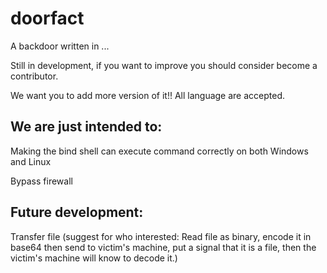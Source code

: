 # doorfact
A backdoor written in ...

Still in development, if you want to improve you should consider become a contributor.

We want you to add more version of it!! All language are accepted.

## We are just intended to:

Making the bind shell can execute command correctly on both Windows and Linux

Bypass firewall

## Future development:

Transfer file
(suggest for who interested: Read file as binary, encode it in base64 then send to victim's machine, put a signal that it is a file, then the victim's machine will know to decode it.)
